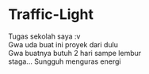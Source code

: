 # Traffic-Light
Tugas sekolah saya :v<br>Gwa uda buat ini proyek dari dulu<br>Gwa buatnya butuh 2 hari sampe lembur<br>staga... Sungguh menguras energi
